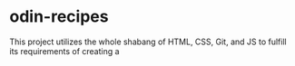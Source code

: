 # odin-recipes

This project utilizes the whole shabang of HTML, CSS, Git, and JS to fulfill its requirements of creating a 

